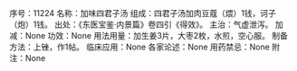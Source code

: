 序号：11224
名称：加味四君子汤
组成：四君子汤加肉豆蔻（煨）1钱，诃子（炮）1钱。
出处：《东医宝鉴·内景篇》卷四引《得效》。
主治：气虚泄泻。
加减：None
功效：None
用法用量：加生姜3片，大枣2枚，水煎，空心服。
制备方法：上锉，作1帖。
临床应用：None
各家论述：None
用药禁忌：None
附注：None
